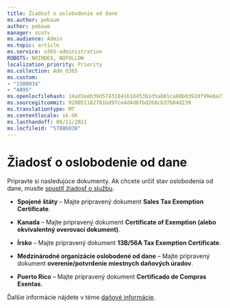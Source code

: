 ```yaml
---
title: Žiadosť o oslobodenie od dane
ms.author: pebaum
author: pebaum
manager: scotv
ms.audience: Admin
ms.topic: article
ms.service: o365-administration
ROBOTS: NOINDEX, NOFOLLOW
localization_priority: Priority
ms.collection: Adm_O365
ms.custom:
- "1500034"
- "4895"
ms.openlocfilehash: 14ad3eeb39d57431841618453b1d5ab01ca88b0392df99e8a7754c140c1ea478
ms.sourcegitcommit: 920051182781bd97ce4d4d6fbd268cb37b84d239
ms.translationtype: MT
ms.contentlocale: sk-SK
ms.lasthandoff: 08/11/2021
ms.locfileid: "57886038"
---
```

# <a name="apply-for-tax-exempt-status"></a>Žiadosť o oslobodenie od dane

Pripravte si nasledujúce dokumenty. Ak chcete určiť stav oslobodenia od dane, musíte [spustiť žiadosť o službu](https://go.microsoft.com/fwlink/p/?linkid=518322).

- **Spojené štáty** – Majte pripravený dokument **Sales Tax Exemption Certificate**.

- **Kanada** – Majte pripravený dokument **Certificate of Exemption (alebo ekvivalentný overovací dokument)**.

- **Írsko** – Majte pripravený dokument **13B/56A Tax Exemption Certificate**.

- **Medzinárodné organizácie oslobodené od dane** – Majte pripravený dokument **overenie/potvrdenie miestnych daňových úradov**.

- **Puerto Rico** – Majte pripravený dokument **Certificado de Compras Exentas**.

Ďalšie informácie nájdete v téme [daňové informácie](https://docs.microsoft.com/microsoft-365/commerce/billing-and-payments/tax-information).
